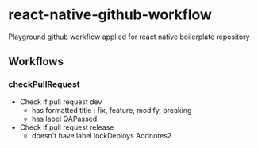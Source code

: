 # react-native-github-workflow
Playground github workflow applied for react native boilerplate repository

## Workflows
### checkPullRequest
- Check if pull request dev
  - has formatted title : fix, feature, modify, breaking
  - has label QAPassed
- Check if pull request release
  - doesn't have label lockDeploys
Addnotes2